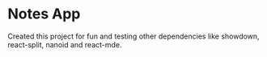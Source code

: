 # Notes App

Created this project for fun and testing other dependencies like showdown, react-split, nanoid and react-mde.
